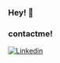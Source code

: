 ### Hey! 👋
### contactme!

   <p align="left"> 
      <a href="https://www.linkedin.com/in/lrcastelli/" target="_blank">
         <img alt="Linkedin" title="Take my Linkedin Profile" src="https://custom-icon-badges.demolab.com/badge/-Linkedin-blue?style=for-the-badge&logoColor=white&logo=linkedin"/></a> 
   </p>
